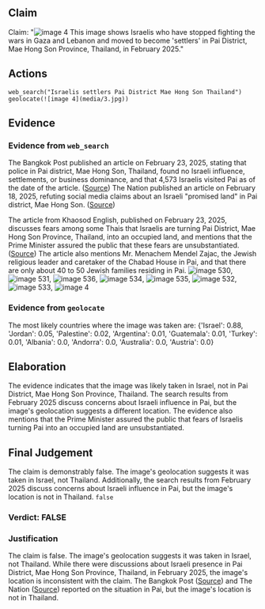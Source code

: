 ## Claim
Claim: "![image 4](media/3.jpg) This image shows Israelis who have stopped fighting the wars in Gaza and Lebanon and moved to become 'settlers' in Pai District, Mae Hong Son Province, Thailand, in February 2025."

## Actions
```
web_search("Israelis settlers Pai District Mae Hong Son Thailand")
geolocate(![image 4](media/3.jpg))
```

## Evidence
### Evidence from `web_search`
The Bangkok Post published an article on February 23, 2025, stating that police in Pai district, Mae Hong Son, Thailand, found no Israeli influence, settlements, or business dominance, and that 4,573 Israelis visited Pai as of the date of the article. ([Source](https://www.bangkokpost.com/thailand/general/2966381/no-israeli-settlement-or-business-dominance-found-in-northern-thailands-pai)) The Nation published an article on February 18, 2025, refuting social media claims about an Israeli "promised land" in Pai district, Mae Hong Son. ([Source](https://www.nationthailand.com/news/tourism/40046434))

The article from Khaosod English, published on February 23, 2025, discusses fears among some Thais that Israelis are turning Pai District, Mae Hong Son Province, Thailand, into an occupied land, and mentions that the Prime Minister assured the public that these fears are unsubstantiated. ([Source](https://www.khaosodenglish.com/featured/2025/02/23/why-some-thais-fear-israelis-turning-pai-into-an-occupied-land/)) The article also mentions Mr. Menachem Mendel Zajac, the Jewish religious leader and caretaker of the Chabad House in Pai, and that there are only about 40 to 50 Jewish families residing in Pai. ![image 530](media/2025-07-18_21-12-1752873148-834738.jpg), ![image 531](media/2025-07-18_21-12-1752873153-449804.jpg), ![image 536](media/2025-07-18_21-12-1752873163-563040.jpg), ![image 534](media/2025-07-18_21-12-1752873161-060535.jpg), ![image 535](media/2025-07-18_21-12-1752873161-801096.jpg), ![image 532](media/2025-07-18_21-12-1752873158-950368.jpg), ![image 533](media/2025-07-18_21-12-1752873160-034061.jpg), ![image 4](media/3.jpg)


### Evidence from `geolocate`
The most likely countries where the image was taken are: {'Israel': 0.88, 'Jordan': 0.05, 'Palestine': 0.02, 'Argentina': 0.01, 'Guatemala': 0.01, 'Turkey': 0.01, 'Albania': 0.0, 'Andorra': 0.0, 'Australia': 0.0, 'Austria': 0.0}

## Elaboration
The evidence indicates that the image was likely taken in Israel, not in Pai District, Mae Hong Son Province, Thailand. The search results from February 2025 discuss concerns about Israeli influence in Pai, but the image's geolocation suggests a different location. The evidence also mentions that the Prime Minister assured the public that fears of Israelis turning Pai into an occupied land are unsubstantiated.


## Final Judgement
The claim is demonstrably false. The image's geolocation suggests it was taken in Israel, not Thailand. Additionally, the search results from February 2025 discuss concerns about Israeli influence in Pai, but the image's location is not in Thailand. `false`

### Verdict: FALSE

### Justification
The claim is false. The image's geolocation suggests it was taken in Israel, not Thailand. While there were discussions about Israeli presence in Pai District, Mae Hong Son Province, Thailand, in February 2025, the image's location is inconsistent with the claim. The Bangkok Post ([Source](https://www.bangkokpost.com/thailand/general/2966381/no-israeli-settlement-or-business-dominance-found-in-northern-thailands-pai)) and The Nation ([Source](https://www.nationthailand.com/news/tourism/40046434)) reported on the situation in Pai, but the image's location is not in Thailand.
